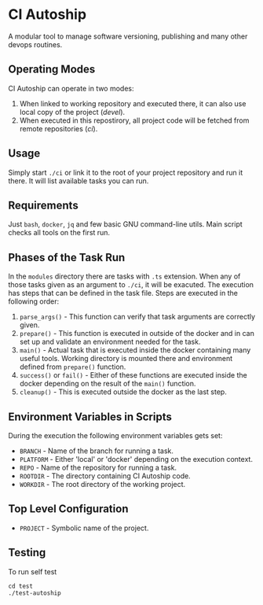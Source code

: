 # CI Autoship

A modular tool to manage software versioning, publishing and many other devops routines.

## Operating Modes

CI Autoship can operate in two modes:

1. When linked to working repository and executed there, it can also use local copy of the project (*devel*).
2. When executed in this repostirory, all project code will be fetched from remote repositories (*ci*).

## Usage

Simply start `./ci` or link it to the root of your project repository and run it there. It will
list available tasks you can run.

## Requirements

Just `bash`, `docker`, `jq` and few basic GNU command-line utils. Main script checks all tools on
the first run.

## Phases of the Task Run

In the `modules` directory there are tasks with `.ts` extension. When any of those tasks given as an
argument to `./ci`, it will be exacuted. The execution has steps that can be defined in the task file.
Steps are executed in the following order:
1. `parse_args()` - This function can verify that task arguments are correctly given.
2. `prepare()` - This function is executed in outside of the docker and in can set up and validate
                 an environment needed for the task.
3. `main()` - Actual task that is executed inside the docker containing many useful tools. Working directory
              is mounted there and environment defined from `prepare()` function.
4. `success()` or `fail()` - Either of these functions are executed inside the docker depending on the
                             result of the `main()` function.
4. `cleanup()` - This is executed outside the docker as the last step.

## Environment Variables in Scripts

During the execution the following environment variables gets set:

* `BRANCH` - Name of the branch for running a task.
* `PLATFORM` - Either 'local' or 'docker' depending on the execution context.
* `REPO` - Name of the repository for running a task.
* `ROOTDIR` - The directory containing CI Autoship code.
* `WORKDIR` - The root directory of the working project.

## Top Level Configuration

* `PROJECT` - Symbolic name of the project.

## Testing

To run self test
```
cd test
./test-autoship
```
